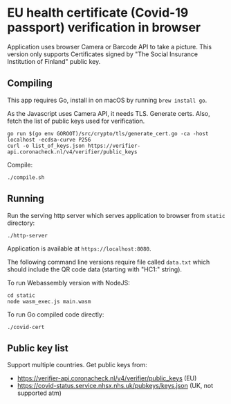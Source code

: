 # EU health certificate (Covid-19 passport) verification in browser

Application uses browser Camera or Barcode API to take a picture. This version only supports
Certificates signed by "The Social Insurance Institution of Finland" public key.

## Compiling

This app requires Go, install in on macOS by running `brew install go`.

As the Javascript uses Camera API, it needs TLS. Generate certs. Also, fetch the list of public keys
used for verification.

```
go run $(go env GOROOT)/src/crypto/tls/generate_cert.go -ca -host localhost -ecdsa-curve P256
curl -o list_of_keys.json https://verifier-api.coronacheck.nl/v4/verifier/public_keys
```

Compile:

```
./compile.sh
```

## Running

Run the serving http server which serves application to browser from `static` directory:

```
./http-server
```

Application is available at `https://localhost:8080`.

The following command line versions require file called `data.txt` which should include the
QR code data (starting with "HC1:" string).

To run Webassembly version with NodeJS:

```
cd static
node wasm_exec.js main.wasm
```

To run Go compiled code directly:

```
./covid-cert
```

## Public key list

Support multiple countries. Get public keys from:
* https://verifier-api.coronacheck.nl/v4/verifier/public_keys (EU)
* https://covid-status.service.nhsx.nhs.uk/pubkeys/keys.json (UK, not supported atm)